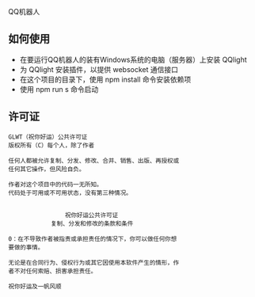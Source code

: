 QQ机器人

## 如何使用

+ 在要运行QQ机器人的装有Windows系统的电脑（服务器）上安装 QQlight
+ 为 QQlight 安装插件，以提供 websocket 通信接口
+ 在这个项目的目录下，使用 npm install 命令安装依赖项
+ 使用 npm run s 命令启动

## 许可证

```
GLWT（祝你好运）公共许可证
版权所有（C）每个人，除了作者

任何人都被允许复制、分发、修改、合并、销售、出版、再授权或
任何其它操作，但风险自负。

作者对这个项目中的代码一无所知。
代码处于可用或不可用状态，没有第三种情况。


                祝你好运公共许可证
            复制、分发和修改的条款和条件

0：在不导致作者被指责或承担责任的情况下，你可以做任何你想
要做的事情。

无论是在合同行为、侵权行为或其它因使用本软件产生的情形，作
者不对任何索赔、损害承担责任。

祝你好运及一帆风顺
```